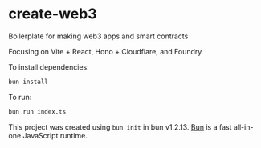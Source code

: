 # create-web3

Boilerplate for making web3 apps and smart contracts

Focusing on Vite + React, Hono + Cloudflare, and Foundry

To install dependencies:

```bash
bun install
```

To run:

```bash
bun run index.ts
```

This project was created using `bun init` in bun v1.2.13. [Bun](https://bun.sh) is a fast all-in-one JavaScript runtime.

